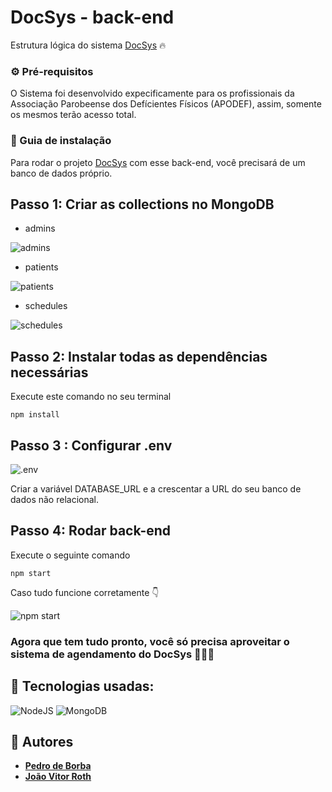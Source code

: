 # DocSys - back-end

Estrutura lógica do sistema [DocSys](https://github.com/pedrodeborba/DocSys) 🔥

### ⚙️ Pré-requisitos

O Sistema foi desenvolvido expecificamente para os profissionais da Associação Parobeense dos Defícientes Físicos (APODEF), assim, somente os mesmos terão acesso total.

### 🔨 Guia de instalação

Para rodar o projeto [DocSys](https://github.com/pedrodeborba/DocSys) com esse back-end, você precisará de um banco de dados próprio.

## Passo 1: Criar as collections no MongoDB

- admins

![admins](https://github.com/pedrodeborba/docsys_backend/assets/109874120/0857aca4-0e90-41d4-b7c2-cafac1a2244c)

- patients

![patients](https://github.com/pedrodeborba/docsys_backend/assets/109874120/7da04b6f-f2fe-4da5-93fb-e4ec1e25899b)

- schedules

![schedules](https://github.com/pedrodeborba/docsys_backend/assets/109874120/f4c4576b-2c72-4550-a038-86c9daa13a72)

## Passo 2: Instalar todas as dependências necessárias

Execute este comando no seu terminal

```
npm install
```
## Passo 3 : Configurar .env
  
![.env](https://github.com/pedrodeborba/docsys_backend/assets/109874120/d5641128-d48f-40dd-b6f9-0d7c26b4972e)

Criar a variável DATABASE_URL e a crescentar a URL do seu banco de dados não relacional.

## Passo 4: Rodar back-end

Execute o seguinte comando

```
npm start
```

Caso tudo funcione corretamente 👇

![npm start](https://github.com/pedrodeborba/docsys_backend/assets/109874120/a373891f-6a3f-41fc-a588-991415c9fd82)

### Agora que tem tudo pronto, você só precisa aproveitar o sistema de agendamento do DocSys 👩‍⚕️🎉

## 🚀 Tecnologias usadas:

![NodeJS](https://img.shields.io/badge/node.js-6DA55F?style=for-the-badge&logo=node.js&logoColor=white)
![MongoDB](https://img.shields.io/badge/MongoDB-%234ea94b.svg?style=for-the-badge&logo=mongodb&logoColor=white)

## 👷 Autores

* **[Pedro de Borba](https://github.com/pedrodeborba)**
* **[João Vitor Roth](https://github.com/oRoth22)**
